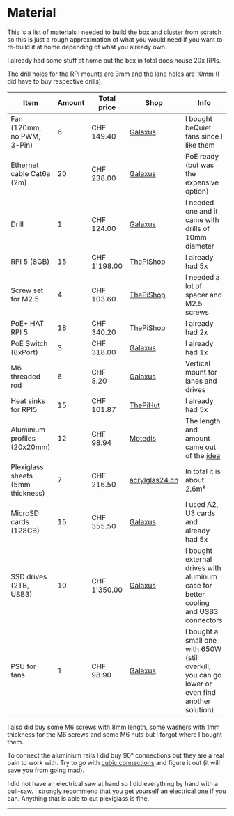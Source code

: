# Material

This is a list of materials I needed to build the box and cluster from scratch so this is just a rough approximation of what you would need if you want to re-build it at home depending of what you already own.

I already had some stuff at home but the box in total does house 20x RPIs.

The drill holes for the RPI mounts are 3mm and the lane holes are 10mm (I did have to buy respective drills).

|Item|Amount|Total price|Shop|Info|
|-|-|-|-|-|
|Fan (120mm, no PWM, 3-Pin)|6|CHF 149.40|[Galaxus](https://www.galaxus.ch/de/s1/product/be-quiet-silent-wings-4-140-mm-1-x-pc-luefter-21463642)|I bought beQuiet fans since I like them|
|Ethernet cable Cat6a (2m)|20|CHF 238.00|[Galaxus](https://www.galaxus.ch/)|PoE ready (but was the expensive option)|
|Drill|1|CHF 124.00|[Galaxus](https://www.galaxus.ch/)|I needed one and it came with drills of 10mm diameter|
|RPI 5 (8GB)|15|CHF 1'198.00|[ThePiShop](https://www.pi-shop.ch/raspberry-pi-5-8-gb)|I already had 5x|
|Screw set for M2.5|4|CHF 103.60|[ThePiShop](https://www.pi-shop.ch/black-nylon-screw-and-stand-off-set-m2-5-thread)|I needed a lot of spacer and M2.5 screws|
|PoE+ HAT RPI 5|18|CHF 340.20|[ThePiShop](https://www.pi-shop.ch/power-over-ethernet-hat-g-for-raspberry-pi-5)|I already had 2x|
|PoE Switch (8xPort)|3|CHF 318.00|[Galaxus](https://www.galaxus.ch/)|I already had 1x|
|M6 threaded rod|6|CHF 8.20|[Galaxus](https://www.galaxus.ch/)|Vertical mount for lanes and drives|
|Heat sinks for RPI5|15|CHF 101.87|[ThePiHut](https://thepihut.com/products/4010-black-cooler-fan-with-heatsinks-for-raspberry-pi-5)|I already had 5x|
|Aluminium profiles (20x20mm)|12|CHF 98.94|[Motedis](https://www.motedis.ch/en)|The length and amount came out of the [idea](../06_thebox/lp_thebox.md#the-idea)|
|Plexiglass sheets (5mm thickness)|7|CHF 216.50|[acrylglas24.ch](https://acrylglas24.ch/)|In total it is about 2.6m²|
|MicroSD cards (128GB)|15|CHF 355.50|[Galaxus](https://www.galaxus.ch/de/s1/product/kingston-canvas-go-plus-microsd-128-gb-microsdxc-u3-uhs-i-speicherkarte-12944139)|I used A2, U3 cards and already had 5x|
|SSD drives (2TB, USB3)|10|CHF 1'350.00|[Galaxus](https://www.galaxus.ch/de/s1/product/samsung-portable-t7-blue-2-tb-externe-ssd-13199905)|I bought external drives with aluminum case for better cooling and USB3 connectors|
|PSU for fans|1|CHF 98.90|[Galaxus](https://www.galaxus.ch/)|I bought a small one with 650W (still overkill, you can go lower or even find another solution)|

I also did buy some M6 screws with 8mm length, some washers with 1mm thickness for the M6 screws and some M6 nuts but I forgot where I bought them.

To connect the aluminium rails I did buy 90° connections but they are a real pain to work with. Try to go with [cubic connections](https://www.norelem.ch/de/Produkt%C3%BCbersicht/Montagesystem/10000/Verbinder-f%C3%BCr-Aluminiumprofile/W%C3%BCrfelverbinders%C3%A4tze-Typ-B/p/agid.17153) and figure it out (it will save you from going mad).

I did not have an electrical saw at hand so I did everything by hand with a pull-saw. I strongly recommend that you get yourself an electrical one if you can. Anything that is able to cut plexiglass is fine.

<hr>